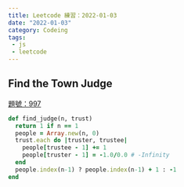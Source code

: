 ```yaml
---
title: Leetcode 練習：2022-01-03
date: "2022-01-03"
category: Codeing
tags:
 - js
 - leetcode
---
```


## Find the Town Judge 
[題號：997](https://leetcode.com/problems/find-the-town-judge/)

```ruby
def find_judge(n, trust)
  return 1 if n == 1
  people = Array.new(n, 0)
  trust.each do |truster, trustee|
    people[trustee - 1] += 1
    people[truster - 1] = -1.0/0.0 # -Infinity
  end
  people.index(n-1) ? people.index(n-1) + 1 : -1
end
```
